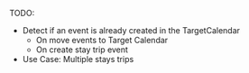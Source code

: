 TODO:

- Detect if an event is already created in the TargetCalendar
  - On move events to Target Calendar
  - On create stay trip event
- Use Case: Multiple stays trips
